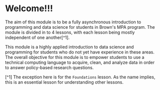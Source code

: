# Welcome!!!

The aim of this module is to be a fully asynchronous introduction to programming and data science for students in Brown's MPA program. The module is divided in to 4 lessons, with each lesson being mostly independent of one another[^1].


This module is a highly applied introduction to data science and programming for students who do not yet have experience in these areas. The overall objective for this module is to empower students to use a technical computing language to acquire, clean, and analyze data in order to answer policy-based research questions.











[^1] The exception here is for the `Foundations` lesson. As the name implies, this is an essential lesson for understanding other lessons.

